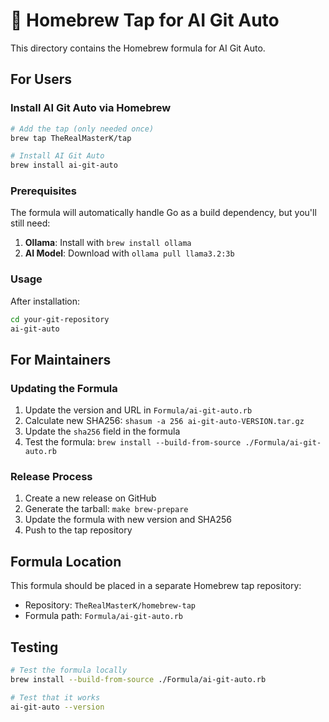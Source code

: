 # 🍺 Homebrew Tap for AI Git Auto

This directory contains the Homebrew formula for AI Git Auto.

## For Users

### Install AI Git Auto via Homebrew

```bash
# Add the tap (only needed once)
brew tap TheRealMasterK/tap

# Install AI Git Auto
brew install ai-git-auto
```

### Prerequisites

The formula will automatically handle Go as a build dependency, but you'll still need:

1. **Ollama**: Install with `brew install ollama`
2. **AI Model**: Download with `ollama pull llama3.2:3b`

### Usage

After installation:
```bash
cd your-git-repository
ai-git-auto
```

## For Maintainers

### Updating the Formula

1. Update the version and URL in `Formula/ai-git-auto.rb`
2. Calculate new SHA256: `shasum -a 256 ai-git-auto-VERSION.tar.gz`
3. Update the `sha256` field in the formula
4. Test the formula: `brew install --build-from-source ./Formula/ai-git-auto.rb`

### Release Process

1. Create a new release on GitHub
2. Generate the tarball: `make brew-prepare`
3. Update the formula with new version and SHA256
4. Push to the tap repository

## Formula Location

This formula should be placed in a separate Homebrew tap repository:
- Repository: `TheRealMasterK/homebrew-tap`
- Formula path: `Formula/ai-git-auto.rb`

## Testing

```bash
# Test the formula locally
brew install --build-from-source ./Formula/ai-git-auto.rb

# Test that it works
ai-git-auto --version
```
